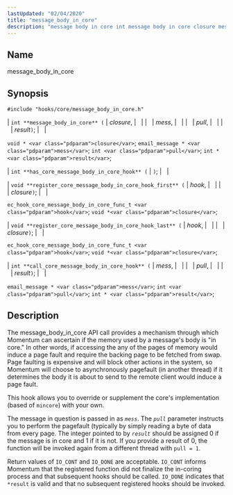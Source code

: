 ```yaml
---
lastUpdated: "02/04/2020"
title: "message_body_in_core"
description: "message body in core int message body in core closure mess pull result void closure email message mess int pull int result int has core message body in core hook void register core message body in core hook first hook closure ec hook core message body in core func t..."
---
```


<a name="hooks.core.message_body_in_core"></a> 
## Name

message_body_in_core

## Synopsis

`#include "hooks/core/message_body_in_core.h"`

| `int **message_body_in_core** (` | <var class="pdparam">closure</var>, |   |
|   | <var class="pdparam">mess</var>, |   |
|   | <var class="pdparam">pull</var>, |   |
|   | <var class="pdparam">result</var>`)`; |   |

`void * <var class="pdparam">closure</var>`;
`email_message * <var class="pdparam">mess</var>`;
`int <var class="pdparam">pull</var>`;
`int * <var class="pdparam">result</var>`;

| `int **has_core_message_body_in_core_hook** (` | `)`; |   |

| `void **register_core_message_body_in_core_hook_first** (` | <var class="pdparam">hook</var>, |   |
|   | <var class="pdparam">closure</var>`)`; |   |

`ec_hook_core_message_body_in_core_func_t <var class="pdparam">hook</var>`;
`void *<var class="pdparam">closure</var>`;

| `void **register_core_message_body_in_core_hook_last** (` | <var class="pdparam">hook</var>, |   |
|   | <var class="pdparam">closure</var>`)`; |   |

`ec_hook_core_message_body_in_core_func_t <var class="pdparam">hook</var>`;
`void *<var class="pdparam">closure</var>`;

| `int **call_core_message_body_in_core_hook** (` | <var class="pdparam">mess</var>, |   |
|   | <var class="pdparam">pull</var>, |   |
|   | <var class="pdparam">result</var>`)`; |   |

`email_message * <var class="pdparam">mess</var>`;
`int <var class="pdparam">pull</var>`;
`int * <var class="pdparam">result</var>`;<a name="idp36654176"></a> 
## Description

The message_body_in_core API call provides a mechanism through which Momentum can ascertain if the memory used by a message's body is "in core." In other words, if accessing the any of the pages of memory would induce a page fault and require the backing page to be fetched from swap. Page faulting is expensive and will block other actions in the system, so Momentum will choose to asynchronously pagefault (in another thread) if it determines the body it is about to send to the remote client would induce a page fault.

This hook allows you to override or supplement the core's implementation (based of `mincore`) with your own.

The message in question is passed in as *`mess`*. The *`pull`* parameter instructs you to perform the pagefault (typically by simply reading a byte of data from every page. The integer pointed to by *`result`* should be assigned 0 if the message is in core and 1 if it is not. If you provide a result of 0, the function will be invoked again from a different thread with `pull = 1`.

Return values of `IO_CONT` and `IO_DONE` are acceptable. `IO_CONT` informs Momentum that the registered function did not finalize the in-coring process and that subsequent hooks should be called. `IO_DONE` indicates that `*result` is valid and that no subsequent registered hooks should be invoked.